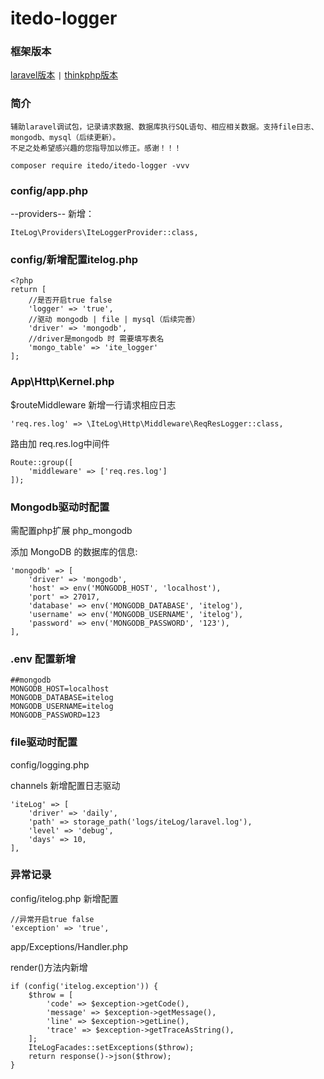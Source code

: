 # itedo-logger

### 框架版本
<a href="https://github.com/hzp0szl/itedo-logger">laravel版本</a>
` | `
<a href="https://github.com/hzp0szl/think-itedo-logger">thinkphp版本</a>

### 简介
	辅助laravel调试包，记录请求数据、数据库执行SQL语句、相应相关数据。支持file日志、mongodb、mysql（后续更新）。
	不足之处希望感兴趣的您指导加以修正。感谢！！！

```
composer require itedo/itedo-logger -vvv
```

### config/app.php
--providers--
新增：
```
IteLog\Providers\IteLoggerProvider::class,
```

### config/新增配置itelog.php
```
<?php
return [
    //是否开启true false
    'logger' => 'true',
    //驱动 mongodb | file | mysql（后续完善）
    'driver' => 'mongodb',
    //driver是mongodb 时 需要填写表名
    'mongo_table' => 'ite_logger'
];
```

### App\Http\Kernel.php
$routeMiddleware 新增一行请求相应日志
```
'req.res.log' => \IteLog\Http\Middleware\ReqResLogger::class,
```
路由加 req.res.log中间件
```
Route::group([
    'middleware' => ['req.res.log']
]);
```

### Mongodb驱动时配置
需配置php扩展  php_mongodb

添加 MongoDB 的数据库的信息:
```
'mongodb' => [
    'driver' => 'mongodb',
    'host' => env('MONGODB_HOST', 'localhost'),
    'port' => 27017,
    'database' => env('MONGODB_DATABASE', 'itelog'),
    'username' => env('MONGODB_USERNAME', 'itelog'),
    'password' => env('MONGODB_PASSWORD', '123'),
],
```

### .env 配置新增
```
##mongodb
MONGODB_HOST=localhost
MONGODB_DATABASE=itelog
MONGODB_USERNAME=itelog
MONGODB_PASSWORD=123
```

### file驱动时配置
config/logging.php

channels 新增配置日志驱动
```
'iteLog' => [
    'driver' => 'daily',
    'path' => storage_path('logs/iteLog/laravel.log'),
    'level' => 'debug',
    'days' => 10,
],
```

### 异常记录
config/itelog.php
新增配置
```
//异常开启true false
'exception' => 'true',

```
app/Exceptions/Handler.php

render()方法内新增
```
if (config('itelog.exception')) {
    $throw = [
        'code' => $exception->getCode(),
        'message' => $exception->getMessage(),
        'line' => $exception->getLine(),
        'trace' => $exception->getTraceAsString(),
    ];
    IteLogFacades::setExceptions($throw);
    return response()->json($throw);
}
```
